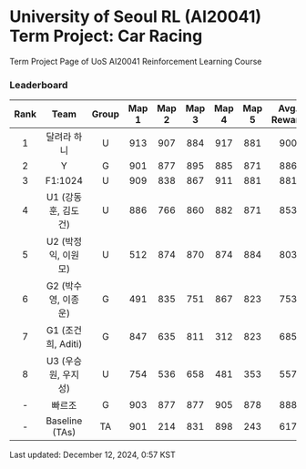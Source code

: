 # University of Seoul RL (AI20041) Term Project: Car Racing

Term Project Page of UoS AI20041 Reinforcement Learning Course
 
### Leaderboard

| Rank  |         Team         | Group | Map 1 | Map 2 | Map 3 | Map 4 | Map 5 | Avg. Reward |
| :---: | :------------------: | :---: | :---: | :---: | :---: | :---: | :---: | :---------: |
|   1   |     달려라 하니      |   U   |  913  |  907  |  884  |  917  |  881  |     900     |
|   2   |          Y           |   G   |  901  |  877  |  895  |  885  |  871  |     886     |
|   3   |       F1:1024        |   U   |  909  |  838  |  867  |  911  |  881  |     881     |
|   4   | U1 (강동훈, 김도건)  |   U   |  886  |  766  |  860  |  882  |  871  |     853     |
|   5   | U2 (박정익, 이원모)  |   U   |  512  |  874  |  870  |  874  |  884  |     803     |
|   6   | G2  (박수영, 이종운) |   G   |  491  |  835  |  751  |  867  |  823  |     753     |
|   7   |  G1 (조건희, Aditi)  |   G   |  847  |  635  |  811  |  312  |  823  |     685     |
|   8   | U3 (우승원, 우지성)  |   U   |  754  |  536  |  658  |  481  |  353  |     557     |
|   -   |        빠르조        |   G   |  903  |  877  |  877  |  905  |  878  |     888     |
|   -   |    Baseline (TAs)    |  TA   |  901  |  214  |  831  |  898  |  243  |     617     |


Last updated: December 12, 2024, 0:57 KST
